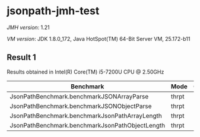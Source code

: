 # jsonpath-jmh-test

*JMH version*: 1.21

*VM version*: JDK 1.8.0_172, Java HotSpot(TM) 64-Bit Server VM, 25.172-b11

## Result 1

Results obtained in Intel(R) Core(TM) i5-7200U CPU @ 2.50GHz

| Benchmark                                       | Mode  | Cnt | Score       | Error        | Units |
|-------------------------------------------------|-------|-----|-------------|--------------|-------|
| JsonPathBenchmark.benchmarkJSONArrayParse       | thrpt | 5   | 6427744.825 | ±344969.116  | ops/s |
| JsonPathBenchmark.benchmarkJSONObjectParse      | thrpt | 5   | 3241471.044 | ±1718855.506 | ops/s |
| JsonPathBenchmark.benchmarkJsonPathArrayLength  | thrpt | 5   | 2303513.655 | ±451352.718  | ops/s |
| JsonPathBenchmark.benchmarkJsonPathObjectLength | thrpt | 5   | 1680492.243 | ±132492.697  | ops/s |